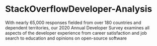 # StackOverflowDeveloper-Analysis
With nearly 65,000 responses fielded from over 180 countries and dependent territories, our 2020 Annual Developer Survey examines all aspects of the developer experience from career satisfaction and job search to education and opinions on open-source software
